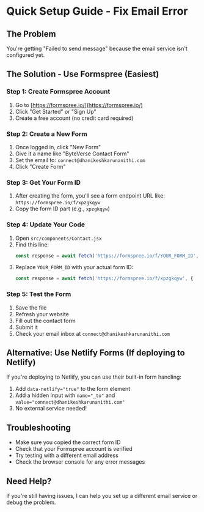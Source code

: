 # Quick Setup Guide - Fix Email Error

## The Problem
You're getting "Failed to send message" because the email service isn't configured yet.

## The Solution - Use Formspree (Easiest)

### Step 1: Create Formspree Account
1. Go to [https://formspree.io/](https://formspree.io/)
2. Click "Get Started" or "Sign Up"
3. Create a free account (no credit card required)

### Step 2: Create a New Form
1. Once logged in, click "New Form"
2. Give it a name like "ByteVerse Contact Form"
3. Set the email to: `connect@dhanikeshkarunanithi.com`
4. Click "Create Form"

### Step 3: Get Your Form ID
1. After creating the form, you'll see a form endpoint URL like:
   `https://formspree.io/f/xpzgkqyw`
2. Copy the form ID part (e.g., `xpzgkqyw`)

### Step 4: Update Your Code
1. Open `src/components/Contact.jsx`
2. Find this line:
   ```javascript
   const response = await fetch('https://formspree.io/f/YOUR_FORM_ID', {
   ```
3. Replace `YOUR_FORM_ID` with your actual form ID:
   ```javascript
   const response = await fetch('https://formspree.io/f/xpzgkqyw', {
   ```

### Step 5: Test the Form
1. Save the file
2. Refresh your website
3. Fill out the contact form
4. Submit it
5. Check your email inbox at `connect@dhanikeshkarunanithi.com`

## Alternative: Use Netlify Forms (If deploying to Netlify)

If you're deploying to Netlify, you can use their built-in form handling:

1. Add `data-netlify="true"` to the form element
2. Add a hidden input with `name="_to"` and `value="connect@dhanikeshkarunanithi.com"`
3. No external service needed!

## Troubleshooting
- Make sure you copied the correct form ID
- Check that your Formspree account is verified
- Try testing with a different email address
- Check the browser console for any error messages

## Need Help?
If you're still having issues, I can help you set up a different email service or debug the problem.
